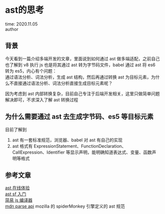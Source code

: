 # ast的思考

time: 2020.11.05  
author

## 背景

今天看到一篇介绍多端开发的文章，里面说到如何通过 ast 做多端适配，之前自己也了解到 v8 执行 js 也是将其通过 ast 转为字节码文件，babel 通过 ast 将 es6 转为 es5，内心有个问题：  
通过语法分析、词法分析，生成 ast 结构，然后再通过转换 ast 为目标元素，为什么不直接通过语法分析、词法分析直接生成目标元素呢？

因为考虑到 ast 内部转换复杂，目前自己专注于后端开发相关，这里只做简单问题解决即可，不求深入了解 ast 转换过程

## 为什么需要通过 ast 去生成字节码、es5 等目标元素

目前了解到  
1. ast 有一套标准规范，浏览器、babel 对 ast 有自己的实现
2. ast 格式有 ExpressionStatement、FunctionDeclaration、CallExpression、Identifier 等显示声明，能明确知道表达式、变量、函数声明等格式

## 参考文章

[ast 在线体验](https://astexplorer.net/)  
[ast sf 入门](https://segmentfault.com/a/1190000016231512)  
[简易 js 编译器](https://github.com/jamiebuilds/the-super-tiny-compiler/blob/master/the-super-tiny-compiler.js)  
[mdn parse api](https://developer.mozilla.org/zh-CN/docs/Mozilla/Projects/SpiderMonkey/Parser_API) mozilla 的 spiderMonkey 引擎定义的 ast 规范
